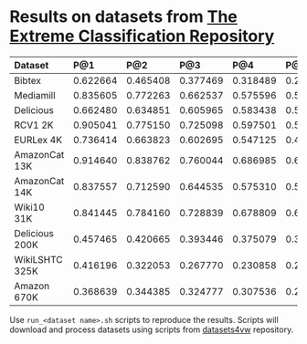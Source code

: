 # Results on datasets from [The Extreme Classification Repository](http://manikvarma.org/downloads/XC/XMLRepository.html)

| Dataset | P@1 | P@2 | P@3 | P@4 | P@5 |
| :-- | :-- | :-- | :-- | :-- | :-- |
| Bibtex | 0.622664 | 0.465408 | 0.377469 | 0.318489 | 0.276262 |
| Mediamill | 0.835605 | 0.772263 | 0.662537 | 0.575596 | 0.509587 |
| Delicious | 0.662480 | 0.634851 | 0.605965 | 0.583438 | 0.560063 |
| RCV1 2K | 0.905041 | 0.775150 | 0.725098 | 0.597501 | 0.516137 |
| EURLex 4K | 0.736414 | 0.663823 | 0.602695 | 0.547125 | 0.498714 |
| AmazonCat 13K | 0.914640 | 0.838762 | 0.760044 | 0.686985 | 0.614001 |
| AmazonCat 14K | 0.837557 | 0.712590 | 0.644535 | 0.575310 | 0.504690 |
| Wiki10 31K | 0.841445 | 0.784160 | 0.728839 | 0.678809 | 0.633464 |
| Delicious 200K | 0.457465 | 0.420665 | 0.393446 | 0.375079 | 0.360551 |
| WikiLSHTC 325K | 0.416196 | 0.322053 | 0.267770 | 0.230858 | 0.203816 |
| Amazon 670K | 0.368639 | 0.344385 | 0.324777 | 0.307536 | 0.291542 |

Use `run_<dataset name>.sh` scripts to reproduce the results.
Scripts will download and process datasets using scripts from [datasets4vw](https://github.com/mwydmuch/datasets4vw) repository.
